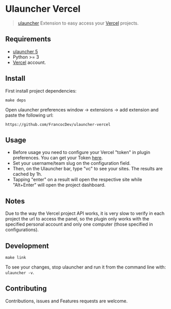 # Ulauncher Vercel

> [ulauncher](https://ulauncher.io/) Extension to easy access your [Vercel](https://vercel.com) projects.

## Requirements

* [ulauncher 5](https://ulauncher.io/)
* Python >= 3
* [Vercel](https://vercel.com) account.

## Install

First install project dependencies:

```make deps```

Open ulauncher preferences window -> extensions -> add extension and paste the following url:

```https://github.com/FrancocDev/ulauncher-vercel```

## Usage

* Before usage you need to configure your Vercel "token" in plugin preferences. You can get your Token [here](https://vercel.com/account/tokens).
* Set your username/team slug on the configuration field. 
* Then, on the Ulauncher bar, type "vc" to see your sites. The results are cached by 1h.
* Tapping "enter" on a result will open the respective site while "Alt+Enter" will open the project dashboard.

## Notes
Due to the way the Vercel project API works, it is very slow to verify in each project the url to access the panel, so the plugin only works with the specified personal account and only one computer (those specified in configurations).


## Development

```
make link
```

To see your changes, stop ulauncher and run it from the command line with: ```ulauncher -v```.


## Contributing

Contributions, issues and Features requests are welcome.

